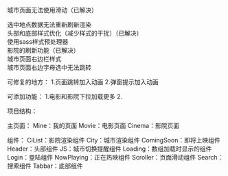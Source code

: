 <p>城市页面无法使用滑动（已解决）<p>
选中地点数据无法重新刷新渲染<br>
头部和底部样式优化（减少样式的干扰）（已解决）<br>
使用sass样式预处理器<br>
影院的刷新功能（已解决）<br>
城市页面右边栏样式<br>
城市页面右边字母选中无法跳转<br>


可修复的地方：
1.页面跳转加入动画
2.弹窗提示加入动画

可添加功能：
1.电影和影院下拉加载更多
2.



项目结构：

主页面：
Mine：我的页面
Movie：电影页面
Cinema：影院页面

组件：
CiList：影院渲染组件
City：城市渲染组件
ComingSoon：即将上映组件
Header：头部组件
JS：城市切换提醒组件
Loading：数组加载时显示的组件
Login：登陆组件
NowPlaying：正在热映组件
Scroller：页面滑动组件
Search：搜索组件
Tabbar：底部组件
